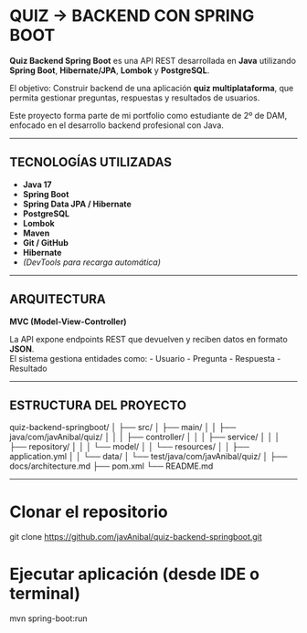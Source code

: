 # QUIZ -> BACKEND CON SPRING BOOT

**Quiz Backend Spring Boot** es una API REST desarrollada en **Java** utilizando **Spring Boot**, **Hibernate/JPA**, **Lombok** y **PostgreSQL**.  

El objetivo:
Construir backend de una aplicación **quiz multiplataforma**, 
que permita gestionar preguntas, respuestas y resultados de usuarios.

Este proyecto forma parte de mi portfolio como estudiante de 2º de DAM,
enfocado en el desarrollo backend profesional con Java.

---

## TECNOLOGÍAS UTILIZADAS
- **Java 17**
- **Spring Boot**
- **Spring Data JPA / Hibernate**
- **PostgreSQL**
- **Lombok**
- **Maven**
- **Git / GitHub**
- **Hibernate**
- *(DevTools para recarga automática)*

---

## ARQUITECTURA
**MVC (Model-View-Controller)** 

La API expone endpoints REST que devuelven y reciben datos en formato **JSON**.  
El sistema gestiona entidades como:
    - Usuario 
    - Pregunta 
    - Respuesta 
    - Resultado 

---

## ESTRUCTURA DEL PROYECTO

quiz-backend-springboot/
│
├── src/
│ ├── main/
│ │ ├── java/com/javAnibal/quiz/
│ │ │ ├── controller/
│ │ │ ├── service/
│ │ │ ├── repository/
│ │ │ └── model/
│ │ └── resources/
│ │ ├── application.yml
│ │ └── data/
│ └── test/java/com/javAnibal/quiz/
│
├── docs/architecture.md
├── pom.xml
└── README.md


---

# Clonar el repositorio
git clone https://github.com/javAnibal/quiz-backend-springboot.git

# Ejecutar aplicación (desde IDE o terminal)
mvn spring-boot:run